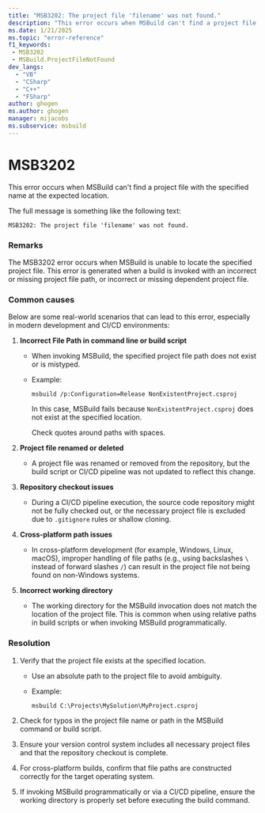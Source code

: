 ```yaml
---
title: "MSB3202: The project file 'filename' was not found."
description: "This error occurs when MSBuild can't find a project file with the specified name at the expected location."
ms.date: 1/21/2025
ms.topic: "error-reference"
f1_keywords:
 - MSB3202
 - MSBuild.ProjectFileNotFound
dev_langs:
  - "VB"
  - "CSharp"
  - "C++"
  - "FSharp"
author: ghogen
ms.author: ghogen
manager: mijacobs
ms.subservice: msbuild
---
```

# MSB3202

This error occurs when MSBuild can't find a project file with the specified name at the expected location.

The full message is something like the following text:

```output
MSB3202: The project file 'filename' was not found.
```

### Remarks

The MSB3202 error occurs when MSBuild is unable to locate the specified project file. This error is generated when a build is invoked with an incorrect or missing project file path, or incorrect or missing dependent project file.

### Common causes

Below are some real-world scenarios that can lead to this error, especially in modern development and CI/CD environments:

1. **Incorrect File Path in command line or build script**
   - When invoking MSBuild, the specified project file path does not exist or is mistyped.
   - Example:

     `msbuild /p:Configuration=Release NonExistentProject.csproj`

     In this case, MSBuild fails because `NonExistentProject.csproj` does not exist at the specified location.

     Check quotes around paths with spaces.

2. **Project file renamed or deleted**
   - A project file was renamed or removed from the repository, but the build script or CI/CD pipeline was not updated to reflect this change.

3. **Repository checkout issues**
   - During a CI/CD pipeline execution, the source code repository might not be fully checked out, or the necessary project file is excluded due to `.gitignore` rules or shallow cloning.

4. **Cross-platform path issues**
   - In cross-platform development (for example, Windows, Linux, macOS), improper handling of file paths (e.g., using backslashes `\` instead of forward slashes `/`) can result in the project file not being found on non-Windows systems.

5. **Incorrect working directory**
   - The working directory for the MSBuild invocation does not match the location of the project file. This is common when using relative paths in build scripts or when invoking MSBuild programmatically.

### Resolution

1. Verify that the project file exists at the specified location.
   - Use an absolute path to the project file to avoid ambiguity.
   - Example:

     `msbuild C:\Projects\MySolution\MyProject.csproj`

2. Check for typos in the project file name or path in the MSBuild command or build script.

3. Ensure your version control system includes all necessary project files and that the repository checkout is complete.

4. For cross-platform builds, confirm that file paths are constructed correctly for the target operating system.

5. If invoking MSBuild programmatically or via a CI/CD pipeline, ensure the working directory is properly set before executing the build command.

